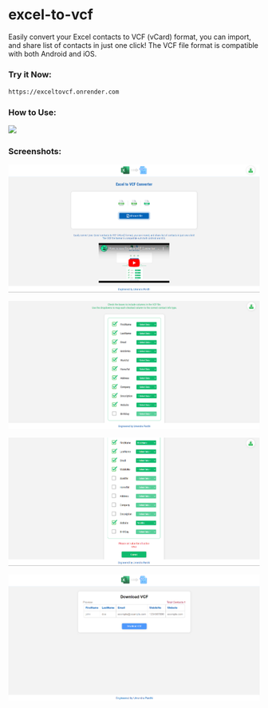 # excel-to-vcf

Easily convert your Excel contacts to VCF (vCard) format, you can import, and share list of contacts in just one click! 
The VCF file format is compatible with both Android and iOS.

### Try it Now: 
``` bash 
https://exceltovcf.onrender.com
```

### How to Use:

[![](https://markdown-videos-api.jorgenkh.no/youtube/5Q1xCieLIfw)](https://youtu.be/5Q1xCieLIfw)



### Screenshots:


![HomeScreen](https://github.com/umendra-pardhi/excel-to-vcf/blob/main/screenshots/home.png)

![HomeScreen](https://github.com/umendra-pardhi/excel-to-vcf/blob/main/screenshots/map_contact_info_1.png)

![HomeScreen](https://github.com/umendra-pardhi/excel-to-vcf/blob/main/screenshots/map_contact_info_2.png)

![HomeScreen](https://github.com/umendra-pardhi/excel-to-vcf/blob/main/screenshots/download_vcf_file.png)